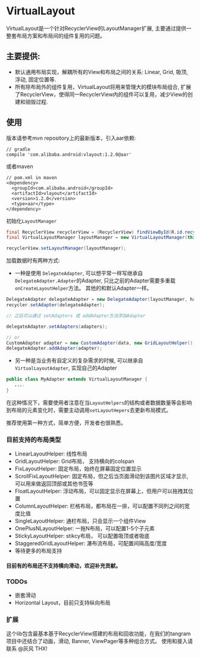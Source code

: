 # VirtualLayout

VirtualLayout是一个针对RecyclerView的LayoutManager扩展, 主要通过提供一整套布局方案和布局间的组件复用的问题。

## 主要提供:

 * 默认通用布局实现，解耦所有的View和布局之间的关系: Linear, Grid, 吸顶, 浮动, 固定位置等.
 * 所有除布局外的组件复用，VirtualLayout将用来管理大的模块布局组合, 扩展了RecyclerView，使得同一RecyclerView内的组件可以复用，减少View的创建和销毁过程.


## 使用



版本请参考mvn repository上的最新版本，引入aar依赖:

```
// gradle
compile 'com.alibaba.android:vlayout:1.2.0@aar'
```

或者maven

```
// pom.xml in maven
<dependency>
  <groupId>com.alibaba.android</groupId>
  <artifactId>vlayout</artifactId>
  <version>1.2.0</version>
  <type>aar</type>
</dependency>
```


初始化```LayoutManager```

```java
final RecyclerView recyclerView = (RecyclerView) findViewById(R.id.recycler_view);
final VirtualLayoutManager layoutManager = new VirtualLayoutManager(this);

recyclerView.setLayoutManager(layoutManager);
```


加载数据时有两种方式:

* 一种是使用 ```DelegateAdapter```, 可以想平常一样写继承自```DelegateAdapter.Adapter```的Adapter, 只比之前的Adapter需要多重载```onCreateLayoutHelper```方法。
其他的和默认Adapter一样。

```java
DelegateAdapter delegateAdapter = new DelegateAdapter(layoutManager, hasStableItemType);
recycler.setAdapter(delegateAdapter);

// 之后可以通过 setAdapters 或 addAdapter方法添加Adapter

delegateAdapter.setAdapters(adapters);

// or
CustomAdapter adapter = new CustomAdapter(data, new GridLayoutHelper());
delegateAdapter.addAdapter(adapter);

```

* 另一种是当业务有自定义的复杂需求的时候, 可以继承自```VirtualLayoutAdapter```, 实现自己的Adapter

```java
public class MyAdapter extends VirtualLayoutManager {
   ....
}

```

在这种情况下，需要使用者注意在当```LayoutHelpers```的结构或者数据数量等会影响到布局的元素变化时，需要主动调用```setLayoutHepers```去更新布局模式。


推荐使用第一种方式，简单方便，开发者也很熟悉。


### 目前支持的布局类型

* LinearLayoutHelper: 线性布局
* GridLayoutHelper:  Grid布局， 支持横向的colspan
* FixLayoutHelper: 固定布局，始终在屏幕固定位置显示
* ScrollFixLayoutHelper: 固定布局，但之后当页面滑动到该图片区域才显示, 可以用来做返回顶部或其他书签等
* FloatLayoutHelper: 浮动布局，可以固定显示在屏幕上，但用户可以拖拽其位置
* ColumnLayoutHelper: 栏格布局，都布局在一排，可以配置不同列之间的宽度比值
* SingleLayoutHelper: 通栏布局，只会显示一个组件View
* OnePlusNLayoutHelper: 一拖N布局，可以配置1-5个子元素
* StickyLayoutHelper: stikcy布局， 可以配置吸顶或者吸底
* StaggeredGridLayoutHelper: 瀑布流布局，可配置间隔高度/宽度
* 等待更多的布局支持

#### 目前有的布局还不支持横向滑动，欢迎补充贡献。

### TODOs

* 嵌套滑动
* Horizontal Layout，目前只支持纵向布局


### 扩展

这个lib包含最基本基于RecyclerView搭建的布局和回收功能，在我们的tangram项目中还结合了动画，滑动, Banner, ViewPager等多种组合方式。
使用和接入请联系 @灰风 THX!



